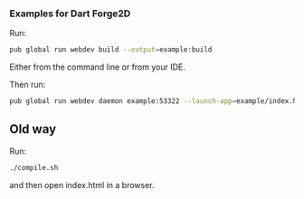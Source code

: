 ### Examples for Dart Forge2D

Run:
```sh
pub global run webdev build --output=example:build
```

Either from the command line or from your IDE.

Then run:
```sh
pub global run webdev daemon example:53322 --launch-app=example/index.html
```

## Old way

Run:
```sh
./compile.sh
```

and then open index.html in a browser.


